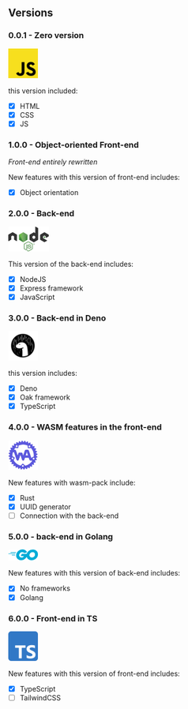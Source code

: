 ## Versions

<!--------------------
Front-end
---------------------->

### 0.0.1 - Zero version

<img src="../images/README/js.svg" width="60px">

this version included:

- [X] HTML
- [X] CSS
- [X] JS <!--js just appeard in future versions beetween 0.0.1 and 1.0.0, but was included in the version 0-->

<!--------------------
Front-end with Object Orientation
---------------------->

### 1.0.0 - Object-oriented Front-end

*Front-end entirely rewritten*

New features with this version of front-end includes:

- [X] Object orientation

<!--------------------
Back-end
---------------------->

### 2.0.0 - Back-end

<img src="../images/README/nodejs.svg" height="50px">

This version of the back-end includes:

- [X] NodeJS
- [X] Express framework
- [X] JavaScript

<!--------------------
Back-end in Deno
---------------------->

### 3.0.0 - Back-end in Deno

<img src="../images/README/deno.svg" width="60px">

this version includes:

- [X] Deno
- [X] Oak framework
- [X] TypeScript

<!--------------------
Front-end in WASM
---------------------->

### 4.0.0 - WASM features in the front-end

<img src="../images/README/wasm-pack.webp" width="60px">

New features with wasm-pack include:

- [X] Rust
- [X] UUID generator
- [ ] Connection with the back-end

<!--------------------
Back-end in Golang
---------------------->

### 5.0.0 - back-end in Golang

<img src="../images/README/golang.svg" width="60px">

New features with this version of back-end includes:

- [X] No frameworks
- [X] Golang

<!--------------------
Front-end in TS
---------------------->

### 6.0.0 - Front-end in TS

<img src="../images/README/ts.svg" width="60px">

New features with this version of front-end includes:

- [X] TypeScript
- [ ] TailwindCSS